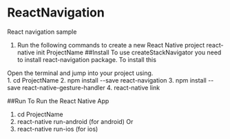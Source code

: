 # ReactNavigation
React navigation sample

1. Run the following commands to create a new React Native project
     react-native init ProjectName
##Install
To use createStackNavigator you need to install react-navigation package. To install this

Open the terminal and jump into your project using.    
    1. cd ProjectName
    2. npm install --save react-navigation
    3. npm install --save react-native-gesture-handler
    4. react-native link
    
 ##Run
 To Run the React Native App
 1. cd ProjectName
 2. react-native run-android (for android)
          Or
 3. react-native run-ios (for ios) 
 
 
